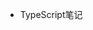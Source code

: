 <!--
 * @Description: In User Settings Edit
 * @Author: your name
 * @Date: 2019-07-31 20:55:21
 * @LastEditTime: 2019-08-01 10:21:10
 * @LastEditors: Please set LastEditors
 -->
- TypeScript笔记
    <!-- - [模块模式](/JsPattern/src/module.md) -->

<!-- - [参考文章](/JsPattern/README.md) -->
